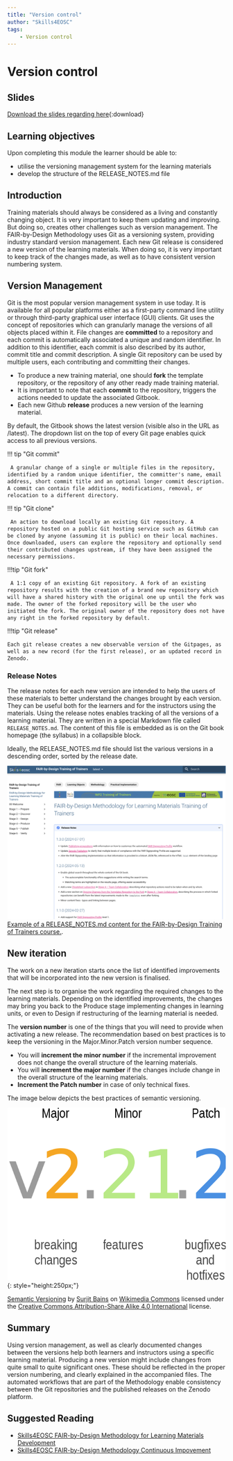 ```yaml
---
title: "Version control"
author: "Skills4EOSC"
tags: 
    - Version control
---
```


# Version control 

## Slides

[Download the slides regarding  here](https://github.com/FAIR-by-Design-Methodology/CLARIN-Training/raw/main/resources/2nd%20Session/02%20Version%20control/Version%20control.pptx){:download}


## Learning objectives

Upon completing this module the learner should be able to:

- utilise the versioning management system for the learning materials
- develop the structure of the RELEASE_NOTES.md file


## Introduction

Training materials should always be considered as a living and constantly changing object. It is very important to keep them updating and improving. But doing so, creates other challenges such as version management. The FAIR-by-Design Methodology uses Git as a versioning system, providing industry standard version management. Each new Git release is considered a new version of the learning materials. When doing so, it is very important to keep track of the changes made, as well as to have consistent version numbering system. 

## Version Management

Git is the most popular version management system in use today. It is available for all popular platforms either as a first-party command line utility or through third-party graphical user interface (GUI) clients. Git uses the concept of repositories which can granularly manage the versions of all objects placed within it. File changes are **committed** to a repository and each commit is automatically associated a unique and random identifier. In addition to this identifier, each commit is also described by its author, commit title and commit description. A single Git repository can be used by multiple users, each contributing and committing their changes. 

- To produce a new training material, one should **fork** the template repository, or the repository of any other ready made training material. 
- It is important to note that each **commit** to the repository, triggers the actions needed to update the associated Gitbook. 
- Each new Github **release** produces a new version of the learning material.

By default, the Gitbook shows the latest version (visible also in the URL as /latest). The dropdown list on the top of every Git page enables quick access to all previous versions. 

!!! tip "Git commit"

     A granular change of a single or multiple files in the repository, identified by a random unique identifier, the committer's name, email address, short commit title and an optional longer commit description. A commit can contain file additions, modifications, removal, or relocation to a different directory. 


!!! tip "Git clone"

	 An action to download locally an existing Git repository. A repository hosted on a public Git hosting service such as GitHub can be cloned by anyone (assuming it is public) on their local machines. Once downloaded, users can explore the repository and optionally send their contributed changes upstream, if they have been assigned the necessary permissions.

!!!tip "Git fork"

	 A 1:1 copy of an existing Git repository. A fork of an existing repository results with the creation of a brand new repository which will have a shared history with the original one up until the fork was made. The owner of the forked repository will be the user who initiated the fork. The original owner of the repository does not have any right in the forked repository by default.

!!!tip "Git release"

	Each git release creates a new observable version of the Gitpages, as well as a new record (for the first release), or an updated record in Zenodo. 


### Release Notes

The release notes for each new version are intended to help the users of these materials to better understand the changes brought by each version. They can be useful both for the learners and for the instructors using the materials. 
Using the release notes enables tracking of all the versions of a learning material. They are written in a special Markdown file called `RELEASE_NOTES.md`. The content of this file is embedded as is on the Git book homepage (the syllabus) in a collapsible block.

Ideally, the RELEASE_NOTES.md file should list the various versions in a descending order, sorted by the release date.

![Screenshot of the release notes for the FAIR-by-Design Training of Trainers](./attachments/release_notes_ex.png)
[Example of a RELEASE_NOTES.md content for the FAIR-by-Design Training of Trainers course.](https://fair-by-design-methodology.github.io/FAIR-by-Design_ToT/latest/). 

## New iteration

The work on a new iteration starts once the list of identified improvements that will be incorporated into the new version is finalised.

The next step is to organise the work regarding the required changes to the learning materials. Depending on the identified improvements, the changes may bring you back to the Produce stage implementing changes in learning units, or even to Design if restructuring of the learning material is needed.

The **version number** is one of the things that you will need to provide when activating a new release. The recommendation based on best practices is to keep the versioning in the Major.Minor.Patch version number sequence.

- You will **increment the minor number** if the incremental improvement does not change the overall structure of the learning materials.
- You will **increment the major number** if the changes include change in the overall structure of the learning materials.
- **Increment the Patch number** in case of only technical fixes. 

The image below depicts the best practices of semantic versioning.

![A simple diagram of Semantic Versioning](./attachments/Semantic-versioning.png){: style="height:250px;"}

[Semantic Versioning](https://commons.wikimedia.org/wiki/File:Semantic-versioning.svg) by [Surjit Bains](https://commons.wikimedia.org/w/index.php?title=User:SurjBains&action=edit&redlink=1) on [Wikimedia Commons](https://commons.wikimedia.org/) licensed under the [Creative Commons Attribution-Share Alike 4.0 International](https://creativecommons.org/licenses/by-sa/4.0/deed.en) license.
 

## Summary 

Using version management, as well as clearly documented changes between the versions help both learners and instructors using a specific learning material. Producing a new version might include changes from quite small to quite significant ones. These should be reflected in the proper version numbering, and clearly explained in the accompanied files. The automated workflows that are part of the Methodology enable consistency between the Git repositories and the published releases on the Zenodo platform. 

## Suggested Reading

- [Skills4EOSC FAIR-by-Design Methodology for Learning Materials Development](https://zenodo.org/records/8419242)
- [Skills4EOSC FAIR-by-Design Methodology Continuous Impovement](https://fair-by-design-methodology.github.io/FAIR-by-Design_ToT/latest/Stage%206%20–%20Verify/20-Continuous%20Improvement/20-CI/?h=major+version#new-iteration)



